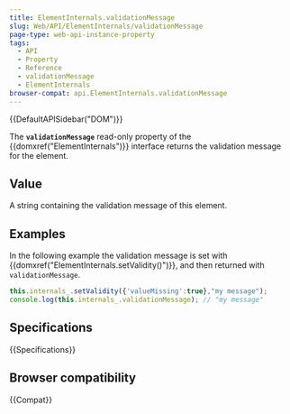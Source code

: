 ```yaml
---
title: ElementInternals.validationMessage
slug: Web/API/ElementInternals/validationMessage
page-type: web-api-instance-property
tags:
  - API
  - Property
  - Reference
  - validationMessage
  - ElementInternals
browser-compat: api.ElementInternals.validationMessage
---
```

{{DefaultAPISidebar("DOM")}}

The **`validationMessage`** read-only property of the {{domxref("ElementInternals")}} interface returns the validation message for the element.

## Value

A string containing the validation message of this element.

## Examples

In the following example the validation message is set with {{domxref("ElementInternals.setValidity()")}}, and then returned with `validationMessage`.

```js
this.internals_.setValidity({'valueMissing':true},"my message");
console.log(this.internals_.validationMessage); // "my message"
```

## Specifications

{{Specifications}}

## Browser compatibility

{{Compat}}
